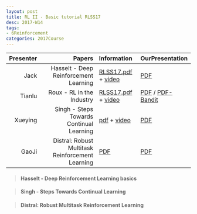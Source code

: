 ```yaml
---
layout: post
title: RL II - Basic tutorial RLSS17
desc: 2017-W14
tags:
- 6Reinforcement
categories: 2017Course
---
```


| Presenter | Papers | Information| OurPresentation |
| -----: | ----------: | :----- | :----- |
| Jack | Hasselt - Deep Reinforcement Learning | [RLSS17.pdf](https://drive.google.com/file/d/0BzUSSMdMszk6UE5TbWdZekFXSE0/view?usp=drive_web) + [video](http://videolectures.net/deeplearning2017_van_hasselt_deep_reinforcement/) |  [PDF]({{site.baseurl}}/talks/20171121-Jack.pdf) |
| Tianlu | Roux - RL in the Industry | [RLSS17.pdf](https://drive.google.com/file/d/0BzUSSMdMszk6bEprTUpCaHRrQ28/view) + [video](http://videolectures.net/deeplearning2017_le_roux_recommendation_system/) |  [PDF]({{site.baseurl}}/talks/20171121-Tianlu.pdf) / [PDF-Bandit]({{site.baseurl}}/talks/20171201-Tianlu.pdf) |
| Xueying | Singh - Steps Towards Continual Learning | [pdf](https://drive.google.com/file/d/0BzUSSMdMszk6YVhFUUNLZnZLSWs/view?usp=drive_web) + [video](http://videolectures.net/deeplearning2017_singh_reinforcement_learning/) |  [PDF]({{site.baseurl}}/talks/20171130-Xueying.pdf) |
| GaoJi | Distral: Robust Multitask Reinforcement Learning | [PDF](https://arxiv.org/pdf/1707.04175.pdf) |  [PDF]({{site.baseurl}}/talks/20171121-Ji.pdf) |




> ####  Hasselt - Deep Reinforcement Learning  basics 

> ####  Singh - Steps Towards Continual Learning


> ####  Distral: Robust Multitask Reinforcement Learning 


